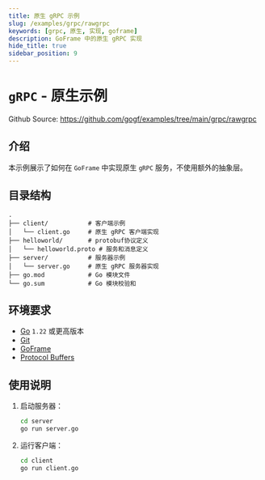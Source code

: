 ```yaml
---
title: 原生 gRPC 示例
slug: /examples/grpc/rawgrpc
keywords: [grpc, 原生, 实现, goframe]
description: GoFrame 中的原生 gRPC 实现
hide_title: true
sidebar_position: 9
---
```


# `gRPC` - 原生示例

Github Source: https://github.com/gogf/examples/tree/main/grpc/rawgrpc


## 介绍

本示例展示了如何在 `GoFrame` 中实现原生 `gRPC` 服务，不使用额外的抽象层。



## 目录结构

```text
.
├── client/           # 客户端示例
│   └── client.go     # 原生 gRPC 客户端实现
├── helloworld/       # protobuf协议定义
│   └── helloworld.proto # 服务和消息定义
├── server/           # 服务器示例
│   └── server.go     # 原生 gRPC 服务器实现
├── go.mod            # Go 模块文件
└── go.sum            # Go 模块校验和
```



## 环境要求

- [Go](https://golang.org/dl/) `1.22` 或更高版本
- [Git](https://git-scm.com/downloads)
- [GoFrame](https://goframe.org)
- [Protocol Buffers](https://developers.google.com/protocol-buffers)

## 使用说明

1. 启动服务器：
   ```bash
   cd server
   go run server.go
   ```

2. 运行客户端：
   ```bash
   cd client
   go run client.go
   ```

